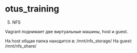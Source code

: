 # otus_training

05. NFS


Vagrant поднимает две виртуальные машины, host и guest.

На host общая папка находится в: /mnt/nfs_storage/
На guest: /mnt/nfs_share/
